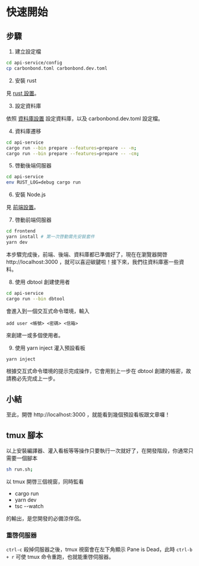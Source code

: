 # 快速開始

## 步驟

1. 建立設定檔
```sh
cd api-service/config
cp carbonbond.toml carbonbond.dev.toml
```

2. 安裝 rust

見 [rust 設置](./rust設置.md#安裝)。

3. 設定資料庫

依照 [資料庫設置](./資料庫設置.md) 設定資料庫，以及 carbonbond.dev.toml 設定檔。

4. 資料庫遷移
```sh
cd api-service
cargo run --bin prepare --features=prepare -- -m;
cargo run --bin prepare --features=prepare -- -cm;
```

5. 啓動後端伺服器
```sh
cd api-service
env RUST_LOG=debug cargo run
```

6. 安裝 Node.js

見 [前端設置](./前端設置.md#安裝)。

7. 啓動前端伺服器
```sh
cd frontend
yarn install # 第一次啓動需先安裝套件
yarn dev
```
本步驟完成後，前端、後端、資料庫都已準備好了，現在在瀏覽器開啓 http://localhost:3000 ，就可以喜迎碳鍵啦！接下來，我們往資料庫塞一些資料。 


8. 使用 dbtool 創建使用者
```sh
cd api-service
cargo run --bin dbtool
```
會進入到一個交互式命令環境，輸入
```
add user <帳號> <密碼> <信箱>
```
來創建一或多個使用者。

9. 使用 yarn inject 灌入預設看板
```sh
yarn inject
```
根據交互式命令環境的提示完成操作，它會用到上一步在 dbtool 創建的帳密，故請務必先完成上一步。

## 小結
至此，開啓 http://localhost:3000 ，就能看到幾個預設看板跟文章囉！

## tmux 腳本
以上安裝編譯器、灌入看板等等操作只要執行一次就好了，在開發階段，你通常只需要一個腳本
```sh
sh run.sh;
```
以 tmux 開啓三個視窗，同時監看
- cargo run
- yarn dev
- tsc --watch

的輸出，是您開發的必備涼伴侶。

### 重啓伺服器

`ctrl-c` 殺掉伺服器之後，tmux 視窗會在左下角顯示 Pane is Dead，此時 `ctrl-b + r` 可使 tmux 命令重跑，也就能重啓伺服器。